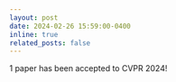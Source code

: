 ```yaml
---
layout: post
date: 2024-02-26 15:59:00-0400
inline: true
related_posts: false
---
```


1 paper has been accepted to CVPR 2024!